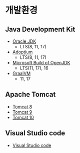 # 개발환경

## Java Development Kit

- [Oracle JDK](https://www.oracle.com/java/technologies/downloads/)
  - LTS(8, 11, 17) 
- [Adoptium](https://adoptium.net)
  - LTS(8, 11, 17)
- [Microsoft Build of OpenJDK](https://docs.microsoft.com/ko-kr/java/openjdk/download)
  - LTS(11, 17), 16
- [GraalVM](https://www.graalvm.org/downloads)
  - 11, 17

## Apache Tomcat

- [Tomcat 8](https://tomcat.apache.org/download-80.cgi)
- [Tomcat 9](https://tomcat.apache.org/download-90.cgi)
- [Tomcat 10](https://tomcat.apache.org/download-10.cgi)

## Visual Studio code

- [Visual Studio code](https://code.visualstudio.com/)
